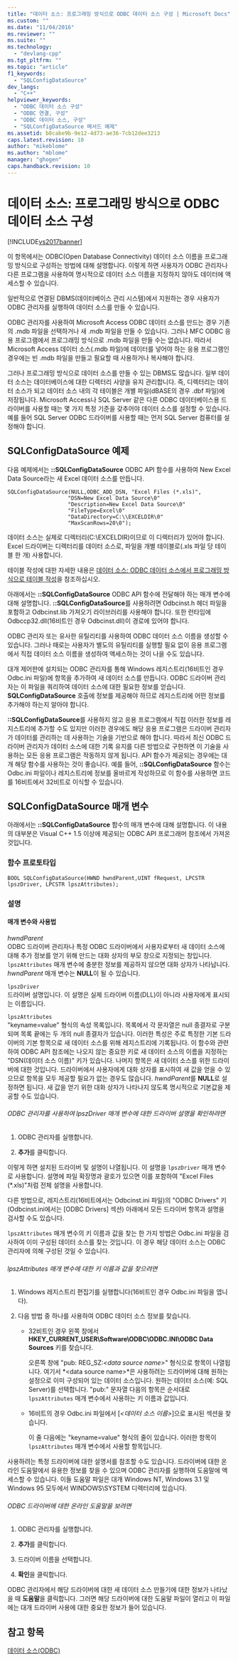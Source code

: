 ```yaml
---
title: "데이터 소스: 프로그래밍 방식으로 ODBC 데이터 소스 구성 | Microsoft Docs"
ms.custom: ""
ms.date: "11/04/2016"
ms.reviewer: ""
ms.suite: ""
ms.technology: 
  - "devlang-cpp"
ms.tgt_pltfrm: ""
ms.topic: "article"
f1_keywords: 
  - "SQLConfigDataSource"
dev_langs: 
  - "C++"
helpviewer_keywords: 
  - "ODBC 데이터 소스 구성"
  - "ODBC 연결, 구성"
  - "ODBC 데이터 소스, 구성"
  - "SQLConfigDataSource 메서드 예제"
ms.assetid: b8cabe9b-9e12-4d73-ae36-7cb12dee3213
caps.latest.revision: 10
author: "mikeblome"
ms.author: "mblome"
manager: "ghogen"
caps.handback.revision: 10
---
```

# 데이터 소스: 프로그래밍 방식으로 ODBC 데이터 소스 구성
[!INCLUDE[vs2017banner](../../assembler/inline/includes/vs2017banner.md)]

이 항목에서는 ODBC\(Open Database Connectivity\) 데이터 소스 이름을 프로그래밍 방식으로 구성하는 방법에 대해 설명합니다.  이렇게 하면 사용자가 ODBC 관리자나 다른 프로그램을 사용하여 명시적으로 데이터 소스 이름을 지정하지 않아도 데이터에 액세스할 수 있습니다.  
  
 일반적으로 연결된 DBMS\(데이터베이스 관리 시스템\)에서 지원하는 경우 사용자가 ODBC 관리자를 실행하여 데이터 소스를 만들 수 있습니다.  
  
 ODBC 관리자를 사용하여 Microsoft Access ODBC 데이터 소스를 만드는 경우 기존의 .mdb 파일을 선택하거나 새 .mdb 파일을 만들 수 있습니다.  그러나 MFC ODBC 응용 프로그램에서 프로그래밍 방식으로 .mdb 파일을 만들 수는 없습니다.  따라서 Microsoft Access 데이터 소스\(.mdb 파일\)에 데이터를 넣어야 하는 응용 프로그램인 경우에는 빈 .mdb 파일을 만들고 필요할 때 사용하거나 복사해야 합니다.  
  
 그러나 프로그래밍 방식으로 데이터 소스를 만들 수 있는 DBMS도 많습니다.  일부 데이터 소스는 데이터베이스에 대한 디렉터리 사양을 유지 관리합니다.  즉, 디렉터리는 데이터 소스가 되고 데이터 소스 내의 각 테이블은 개별 파일\(dBASE의 경우 .dbf 파일\)에 저장됩니다.  Microsoft Access나 SQL Server 같은 다른 ODBC 데이터베이스용 드라이버를 사용할 때는 몇 가지 특정 기준을 갖추어야 데이터 소스를 설정할 수 있습니다.  예를 들어 SQL Server ODBC 드라이버를 사용할 때는 먼저 SQL Server 컴퓨터를 설정해야 합니다.  
  
##  <a name="_core_sqlconfigdatasource_example"></a> SQLConfigDataSource 예제  
 다음 예제에서는 **::SQLConfigDataSource** ODBC API 함수를 사용하여 New Excel Data Source라는 새 Excel 데이터 소스를 만듭니다.  
  
```  
SQLConfigDataSource(NULL,ODBC_ADD_DSN, "Excel Files (*.xls)",   
                   "DSN=New Excel Data Source\0"   
                   "Description=New Excel Data Source\0"   
                   "FileType=Excel\0"   
                   "DataDirectory=C:\\EXCELDIR\0"   
                   "MaxScanRows=20\0");  
```  
  
 데이터 소스는 실제로 디렉터리\(C:\\EXCELDIR\)이므로 이 디렉터리가 있어야 합니다.  Excel 드라이버는 디렉터리를 데이터 소스로, 파일을 개별 테이블로\(.xls 파일 당 테이블 한 개\) 사용합니다.  
  
 테이블 작성에 대한 자세한 내용은 [데이터 소스: ODBC 데이터 소스에서 프로그래밍 방식으로 테이블 작성](../../data/odbc/data-source-programmatically-creating-a-table-in-an-odbc-data-source.md)을 참조하십시오.  
  
 아래에서는 **::SQLConfigDataSource** ODBC API 함수에 전달해야 하는 매개 변수에 대해 설명합니다.  **::SQLConfigDataSource**를 사용하려면 Odbcinst.h 헤더 파일을 포함하고 Odbcinst.lib 가져오기 라이브러리를 사용해야 합니다.  또한 런타임에 Odbccp32.dll\(16비트인 경우 Odbcinst.dll\)이 경로에 있어야 합니다.  
  
 ODBC 관리자 또는 유사한 유틸리티를 사용하여 ODBC 데이터 소스 이름을 생성할 수 있습니다.  그러나 때로는 사용자가 별도의 유틸리티를 실행할 필요 없이 응용 프로그램에서 직접 데이터 소스 이름을 생성하여 액세스하는 것이 나을 수도 있습니다.  
  
 대개 제어판에 설치되는 ODBC 관리자를 통해 Windows 레지스트리\(16비트인 경우 Odbc.ini 파일\)에 항목을 추가하여 새 데이터 소스를 만듭니다.  ODBC 드라이버 관리자는 이 파일을 쿼리하여 데이터 소스에 대한 필요한 정보를 얻습니다.  **SQLConfigDataSource** 호출에 정보를 제공해야 하므로 레지스트리에 어떤 정보를 추가해야 하는지 알아야 합니다.  
  
 **::SQLConfigDataSource**를 사용하지 않고 응용 프로그램에서 직접 이러한 정보를 레지스트리에 추가할 수도 있지만 이러한 경우에도 해당 응용 프로그램은 드라이버 관리자가 데이터를 관리하는 데 사용하는 기술을 기반으로 해야 합니다.  따라서 최신 ODBC 드라이버 관리자가 데이터 소스에 대한 기록 유지를 다른 방법으로 구현하면 이 기술을 사용하는 모든 응용 프로그램은 작동하지 않게 됩니다.  API 함수가 제공되는 경우에는 대개 해당 함수를 사용하는 것이 좋습니다.  예를 들어, **::SQLConfigDataSource** 함수는 Odbc.ini 파일이나 레지스트리에 정보를 올바르게 작성하므로 이 함수를 사용하면 코드를 16비트에서 32비트로 이식할 수 있습니다.  
  
##  <a name="_core_sqlconfigdatasource_parameters"></a> SQLConfigDataSource 매개 변수  
 아래에서는 **::SQLConfigDataSource** 함수의 매개 변수에 대해 설명합니다.  이 내용의 대부분은 Visual C\+\+ 1.5 이상에 제공되는 ODBC API 프로그래머 참조에서 가져온 것입니다.  
  
###  <a name="_core_function_prototype"></a> 함수 프로토타입  
  
```  
BOOL SQLConfigDataSource(HWND hwndParent,UINT fRequest, LPCSTR lpszDriver, LPCSTR lpszAttributes);  
```  
  
### 설명  
  
####  <a name="_core_parameters_and_usage"></a> 매개 변수와 사용법  
 *hwndParent*  
 ODBC 드라이버 관리자나 특정 ODBC 드라이버에서 사용자로부터 새 데이터 소스에 대해 추가 정보를 얻기 위해 만드는 대화 상자의 부모 창으로 지정되는 창입니다.  `lpszAttributes` 매개 변수에 충분한 정보를 제공하지 않으면 대화 상자가 나타납니다.  *hwndParent* 매개 변수는 **NULL**이 될 수 있습니다.  
  
 `lpszDriver`  
 드라이버 설명입니다.  이 설명은 실제 드라이버 이름\(DLL\)이 아니라 사용자에게 표시되는 이름입니다.  
  
 `lpszAttributes`  
 "keyname\=value" 형식의 속성 목록입니다.  목록에서 각 문자열은 null 종결자로 구분되며 목록 끝에는 두 개의 null 종결자가 있습니다.  이러한 특성은 주로 특정한 기본 드라이버의 기본 항목으로 새 데이터 소스를 위해 레지스트리에 기록됩니다.  이 함수와 관련하여 ODBC API 참조에는 나오지 않는 중요한 키로 새 데이터 소스의 이름을 지정하는 "DSN\(데이터 소스 이름\)" 키가 있습니다.  나머지 항목은 새 데이터 소스를 위한 드라이버에 대한 것입니다.  드라이버에서 사용자에게 대화 상자를 표시하여 새 값을 얻을 수 있으므로 항목을 모두 제공할 필요가 없는 경우도 많습니다. *hwndParent*를 **NULL**로 설정하면 됩니다. 새 값을 얻기 위한 대화 상자가 나타나지 않도록 명시적으로 기본값을 제공할 수도 있습니다.  
  
###### ODBC 관리자를 사용하여 lpszDriver 매개 변수에 대한 드라이버 설명을 확인하려면  
  
1.  ODBC 관리자를 실행합니다.  
  
2.  **추가**를 클릭합니다.  
  
 이렇게 하면 설치된 드라이버 및 설명이 나열됩니다.  이 설명을 `lpszDriver` 매개 변수로 사용합니다.  설명에 파일 확장명과 괄호가 있으면 이를 포함하여 "Excel Files \(\*.xls\)"처럼 전체 설명을 사용합니다.  
  
 다른 방법으로, 레지스트리\(16비트에서는 Odbcinst.ini 파일\)의 "ODBC Drivers" 키\(Odbcinst.ini에서는 \[ODBC Drivers\] 섹션\) 아래에서 모든 드라이버 항목과 설명을 검사할 수도 있습니다.  
  
 `lpszAttributes` 매개 변수의 키 이름과 값을 찾는 한 가지 방법은 Odbc.ini 파일을 검사하여 이미 구성된 데이터 소스를 찾는 것입니다. 이 경우 해당 데이터 소스는 ODBC 관리자에 의해 구성된 것일 수 있습니다.  
  
###### lpszAttributes 매개 변수에 대한 키 이름과 값을 찾으려면  
  
1.  Windows 레지스트리 편집기를 실행합니다\(16비트인 경우 Odbc.ini 파일을 엽니다\).  
  
2.  다음 방법 중 하나를 사용하여 ODBC 데이터 소스 정보를 찾습니다.  
  
    -   32비트인 경우 왼쪽 창에서 **HKEY\_CURRENT\_USER\\Software\\ODBC\\ODBC.INI\\ODBC Data Sources** 키를 찾습니다.  
  
         오른쪽 창에 "pub: REG\_SZ:*\<data source name\>*" 형식으로 항목이 나열됩니다. 여기서 *\<data source name\>*은 사용하려는 드라이버에 대해 원하는 설정으로 이미 구성되어 있는 데이터 소스입니다.  원하는 데이터 소스\(예: SQL Server\)를 선택합니다.  "pub:" 문자열 다음의 항목은 순서대로 `lpszAttributes` 매개 변수에서 사용하는 키 이름과 값입니다.  
  
    -   16비트의 경우 Odbc.ini 파일에서 \[*\<데이터 소스 이름\>*\]으로 표시된 섹션을 찾습니다.  
  
         이 줄 다음에는 "keyname\=value" 형식의 줄이 있습니다.  이러한 항목이 `lpszAttributes` 매개 변수에서 사용할 항목입니다.  
  
 사용하려는 특정 드라이버에 대한 설명서를 참조할 수도 있습니다.  드라이버에 대한 온라인 도움말에서 유용한 정보를 찾을 수 있으며 ODBC 관리자를 실행하여 도움말에 액세스할 수 있습니다.  이들 도움말 파일은 대개 Windows NT, Windows 3.1 및 Windows 95 모두에서 WINDOWS\\SYSTEM 디렉터리에 있습니다.  
  
###### ODBC 드라이버에 대한 온라인 도움말을 보려면  
  
1.  ODBC 관리자를 실행합니다.  
  
2.  **추가**를 클릭합니다.  
  
3.  드라이버 이름을 선택합니다.  
  
4.  **확인**을 클릭합니다.  
  
 ODBC 관리자에서 해당 드라이버에 대한 새 데이터 소스 만들기에 대한 정보가 나타났을 때 **도움말**을 클릭합니다.  그러면 해당 드라이버에 대한 도움말 파일이 열리고 이 파일에는 대개 드라이버 사용에 대한 중요한 정보가 들어 있습니다.  
  
## 참고 항목  
 [데이터 소스\(ODBC\)](../../data/odbc/data-source-odbc.md)